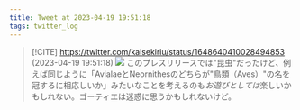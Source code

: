 ```yaml
---
title: Tweet at 2023-04-19 19:51:18
tags: twitter_log
---
```


> [!CITE] https://twitter.com/kaisekiriu/status/1648640410028494853 (2023-04-19 19:51:18)
> ![](https://twitter.com/kaisekiriu/status/1648640410028494853)
> このプレスリリースでは"昆虫"だったけど、例えば同じように「AvialaeとNeornithesのどちらが"鳥類（Aves）"の名を冠するに相応しいか」みたいなことを考えるのも*お遊びとしては*楽しいかもしれない。ゴーティエは迷惑に思うかもしれないけど。
